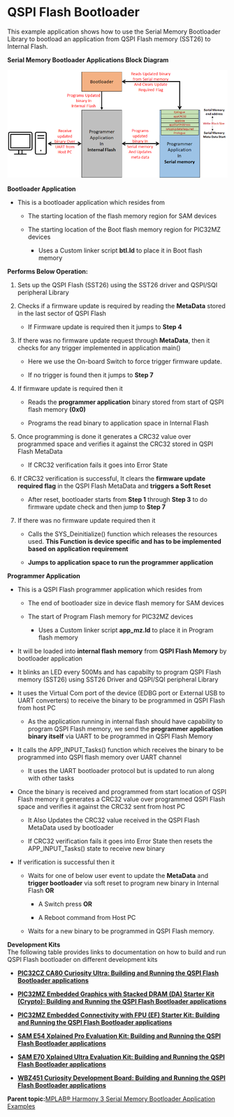 # QSPI Flash Bootloader

This example application shows how to use the Serial Memory Bootloader Library to bootload an application from QSPI Flash memory \(SST26\) to Internal Flash.

**Serial Memory Bootloader Applications Block Diagram**

![serial_mem_btl_block_diagram](GUID-2E28F1C7-0CA4-471F-8BFF-99D67C9B0D66-low.png)

**Bootloader Application**

-   This is a bootloader application which resides from

    -   The starting location of the flash memory region for SAM devices

    -   The starting location of the Boot flash memory region for PIC32MZ devices

        -   Uses a Custom linker script **btl.ld** to place it in Boot flash memory


**Performs Below Operation:**

1.  Sets up the QSPI Flash \(SST26\) using the SST26 driver and QSPI/SQI peripheral Library

2.  Checks if a firmware update is required by reading the **MetaData** stored in the last sector of QSPI Flash

    -   If Firmware update is required then it jumps to **Step 4**

3.  If there was no firmware update request through **MetaData**, then it checks for any trigger implemented in application main\(\)

    -   Here we use the On-board Switch to force trigger firmware update.

    -   If no trigger is found then it jumps to **Step 7**

4.  If firmware update is required then it

    -   Reads the **programmer application** binary stored from start of QSPI flash memory **\(0x0\)**

    -   Programs the read binary to application space in Internal Flash

5.  Once programming is done it generates a CRC32 value over programmed space and verifies it against the CRC32 stored in QSPI Flash MetaData

    -   If CRC32 verification fails it goes into Error State

6.  If CRC32 verification is successful, It clears the **firmware update required flag** in the QSPI Flash MetaData and **triggers a Soft Reset**

    -   After reset, bootloader starts from **Step 1** through **Step 3** to do firmware update check and then jump to **Step 7**

7.  If there was no firmware update required then it

    -   Calls the SYS\_Deinitialize\(\) function which releases the resources used. **This Function is device specific and has to be implemented based on application requirement**

    -   **Jumps to application space to run the programmer application**


**Programmer Application**

-   This is a QSPI Flash programmer application which resides from

    -   The end of bootloader size in device flash memory for SAM devices

    -   The start of Program Flash memory for PIC32MZ devices

        -   Uses a Custom linker script **app\_mz.ld** to place it in Program flash memory

-   It will be loaded into **internal flash memory** from **QSPI Flash Memory** by bootloader application

-   It blinks an LED every 500Ms and has capabilty to program QSPI Flash memory \(SST26\) using SST26 Driver and QSPI/SQI peripheral Library

-   It uses the Virtual Com port of the device \(EDBG port or External USB to UART converters\) to receive the binary to be programmed in QSPI Flash from host PC

    -   As the application running in internal flash should have capability to program QSPI Flash memory, we send the **programmer application binary itself** via UART to be programmed in QSPI Flash Memory

-   It calls the APP\_INPUT\_Tasks\(\) function which receives the binary to be programmed into QSPI flash memory over UART channel

    -   It uses the UART bootloader protocol but is updated to run along with other tasks

-   Once the binary is received and programmed from start location of QSPI Flash memory it generates a CRC32 value over programmed QSPI Flash space and verifies it against the CRC32 sent from host PC

    -   It Also Updates the CRC32 value received in the QSPI Flash MetaData used by bootloader

    -   If CRC32 verification fails it goes into Error State then resets the APP\_INPUT\_Tasks\(\) state to receive new binary

-   If verification is successful then it

    -   Waits for one of below user event to update the **MetaData** and **trigger bootloader** via soft reset to program new binary in Internal Flash **OR**

        -   A Switch press **OR**

        -   A Reboot command from Host PC

    -   Waits for a new binary to be programmed in QSPI Flash memory.


**Development Kits**<br />The following table provides links to documentation on how to build and run QSPI Flash bootloader on different development kits

-   **[PIC32CZ CA80 Curiosity Ultra: Building and Running the QSPI Flash Bootloader applications](GUID-911A330D-1161-4445-9CF9-291FD6BBC6E6.md)**  

-   **[PIC32MZ Embedded Graphics with Stacked DRAM \(DA\) Starter Kit \(Crypto\): Building and Running the QSPI Flash Bootloader applications](GUID-97537636-26AD-4274-9D51-DFB6E4FECB17.md)**  

-   **[PIC32MZ Embedded Connectivity with FPU \(EF\) Starter Kit: Building and Running the QSPI Flash Bootloader applications](GUID-B79FFCE6-A447-4FC5-9B09-D3830B38272C.md)**  

-   **[SAM E54 Xplained Pro Evaluation Kit: Building and Running the QSPI Flash Bootloader applications](GUID-0C1E7478-04F7-4E02-8341-3BCFBCEC78D9.md)**  

-   **[SAM E70 Xplained Ultra Evaluation Kit: Building and Running the QSPI Flash Bootloader applications](GUID-A51C5C09-B7FB-4CFF-85C1-B18CE21EAE14.md)**  

-   **[WBZ451 Curiosity Development Board: Building and Running the QSPI Flash Bootloader applications](GUID-668B8752-25E2-461B-9D12-95B5322EF316.md)**  


**Parent topic:**[MPLAB® Harmony 3 Serial Memory Bootloader Application Examples](GUID-47AB0512-9DCE-469D-91C9-7448A07AAAA7.md)

